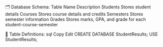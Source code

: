 
🗂️ Database Schema:
Table Name	Description
Students	Stores student details
Courses	Stores course details and credits
Semesters	Stores semester information
Grades	Stores marks, GPA, and grade for each student-course-semester

📑 Table Definitions:
sql
Copy
Edit
CREATE DATABASE StudentResults;
USE StudentResults;
